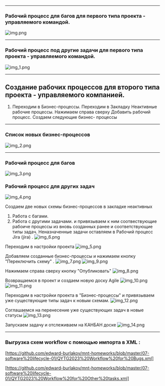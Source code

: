 
---
### Рабочий процесс для багов для первого типа проекта - управляемого командой.

![img.png](img.png)

---
### Рабочий процесс под другие задачи для первого типа проекта - управляемого командой.
![img_1.png](img_1.png)

---
## Создание рабочих процессов для второго типа проекта - управляемого компанией.
1) Переходим в Бизнес-процессы.
   Переходим в Закладку Неактивные рабочие процессы. Нажимаем справа сверху Добавить рабочий процесс.
   Создаем следующие бизнес- процессы 
---
### Список новых бизнес-процессов
![img_2.png](img_2.png)

---
### Рабочий процесс для багов
![img_3.png](img_3.png)

### Рабочий процесс для других задач
![img_4.png](img_4.png)

Создаем две новых схемы бизнес-процессов в закладке неактивных 
1) Работа с багами.
2) Работа с другими задачами.
и привязываем к ним соотвествующие  рабоиче процессы из  вновь созданных ранее и соответствующие типы задач.
Неназначенные задачи оставляем в Рабочий процесс Jira (jira) .
![img_6.png](img_6.png)

Переходим в настройки проекта
![img_5.png](img_5.png)

Добавляем созданные бизнес-процессы и нажимаем кнопку "Переключить схему" . 
![img_7.png](img_7.png)
![img_9.png](img_9.png)

Нажимаем справа сверху кнопку "Опубликовать"
![img_8.png](img_8.png)

Возвращаемся в проект и создаем новую доску Agile
![img_10.png](img_10.png)
![img_11.png](img_11.png)

Переходим в настройки проекта в "Бизнес-процессы" и привязываем  уже существующие типы задач к новым схемам.
![img_12.png](img_12.png)

Соглашаемся на перенесение уже существующих задач в новые статусы
![img_13.png](img_13.png)

Запускаем задачу и отслеживаем на КАНБАН доске
![img_14.png](img_14.png)

---
### Выгрузка схем workflow c помощью импорта в XML :

[https://github.com/edward-burlakov/mnt-homeworks/blob/master/07-software%20lifecycle-01/QYTG2023%20Workflow%20for%20Bugs.xml]

[https://github.com/edward-burlakov/mnt-homeworks/blob/master/07-software%20lifecycle-01/QYTG2023%20Workflow%20for%20Other%20tasks.xml]



